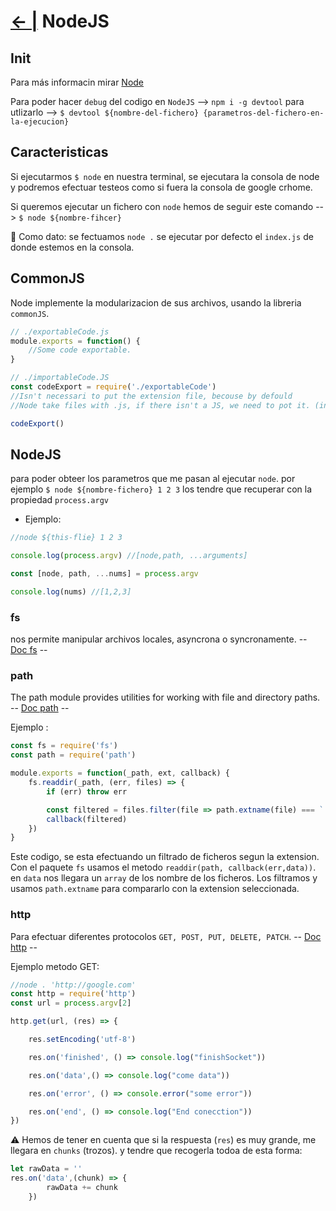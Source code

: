# [← |](https://github.com/VGamezz19/skylab-boot-notes/blob/master/semana06/)   NodeJS

## Init

Para más informacin mirar [Node](https://nodejs.org/en/docs/)

Para poder hacer `debug` del codigo en `NodeJS` --> `npm i -g devtool`
para utlizarlo --> `$ devtool ${nombre-del-fichero} {parametros-del-fichero-en-la-ejecucion}`

## Caracteristicas

Si ejecutarmos `$ node` en nuestra terminal, se ejecutara la consola de node y podremos efectuar testeos como si fuera la consola de google crhome.

Si queremos ejecutar un fichero con `node` hemos de seguir este comando --> `$ node ${nombre-fihcer}`

🚨 Como dato: se fectuamos `node .` se ejecutar por defecto el `index.js` de donde estemos en la consola.

## CommonJS

Node implemente la modularizacion de sus archivos, usando la libreria `commonJS`.

```javascript
// ./exportableCode.js
module.exports = function() {
    //Some code exportable.
}

// ./importableCode.JS
const codeExport = require('./exportableCode')
//Isn't necessari to put the extension file, becouse by defould
//Node take files with .js, if there isn't a JS, we need to pot it. (in the require)

codeExport()
```

## NodeJS

para poder obteer los parametros que me pasan al ejecutar `node`. por ejemplo `$ node ${nombre-fichero} 1 2 3` los tendre que recuperar con la propiedad `process.argv`

- Ejemplo:

```javascript
//node ${this-flie} 1 2 3

console.log(process.argv) //[node,path, ...arguments]

const [node, path, ...nums] = process.argv

console.log(nums) //[1,2,3]
```

### fs

nos permite manipular archivos locales, asyncrona o syncronamente.
-- [Doc fs](https://nodejs.org/api/fs.html) --

### path

The path module provides utilities for working with file and directory paths.
-- [Doc path](https://nodejs.org/api/path.html) --

Ejemplo :

```javascript
const fs = require('fs')
const path = require('path')

module.exports = function(_path, ext, callback) {
    fs.readdir(_path, (err, files) => {
        if (err) throw err

        const filtered = files.filter(file => path.extname(file) === `.${ext}`)
        callback(filtered)
    })
}
```

Este codigo, se esta efectuando un filtrado de ficheros segun la extension. Con el paquete `fs` usamos el metodo `readdir(path, callback(err,data))`. en `data` nos llegara un `array` de los nombre de los ficheros. Los filtramos y usamos `path.extname` para compararlo con la extension seleccionada.

### http

Para efectuar diferentes protocolos `GET, POST, PUT, DELETE, PATCH`.
-- [Doc http](https://nodejs.org/api/http.html) --

Ejemplo metodo GET:

```javascript
//node . 'http://google.com'
const http = require('http')
const url = process.argv[2]

http.get(url, (res) => {

    res.setEncoding('utf-8')

    res.on('finished', () => console.log("finishSocket"))

    res.on('data',() => console.log("come data"))

    res.on('error', () => console.error("some error"))

    res.on('end', () => console.log("End conecction"))
})
```

⚠️ Hemos de tener en cuenta que si la respuesta (`res`) es muy grande, me llegara en `chunks` (trozos). y tendre que recogerla todoa de esta forma:

```javascript
let rawData = ''
res.on('data',(chunk) => {
        rawData += chunk
    })
```